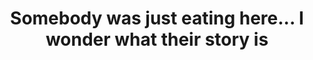 ---
image_path: /images/abandonedtable.jpg
title: Somebody was just eating here... I wonder what their story is
---